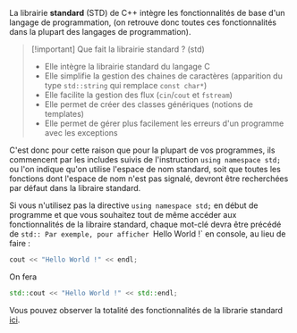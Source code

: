 La librairie **standard** (STD) de C++ intègre les fonctionnalités de base d'un langage de programmation, (on retrouve donc toutes ces fonctionnalités dans la plupart des langages de programmation).

> [!important] Que fait la librairie standard ? (std)
> - Elle intègre la librairie standard du langage C
> - Elle simplifie la gestion des chaines de caractères (apparition du type `std::string` qui remplace `const char*`)
> - Elle facilite la gestion des flux (`cin`/`cout` et `fstream`)
> - Elle permet de créer des classes génériques (notions de templates)
> - Elle permet de gérer plus facilement les erreurs d'un programme avec les exceptions

C'est donc pour cette raison que pour la plupart de vos programmes, ils commencent par les includes suivis de l'instruction `using namespace std;` ou l'on indique qu'on utilise l'espace de nom standard, soit que toutes les fonctions dont l'espace de nom n'est pas signalé, devront être recherchées par défaut dans la libraire standard.

Si vous n'utilisez pas la directive `using namespace std;` en début de programme et que vous souhaitez tout de même accéder aux fonctionnalités de la libraire standard, chaque mot-clé devra être précédé de `std::
Par exemple, pour afficher `Hello World !` en console, au lieu de faire :

```cpp
cout << "Hello World !" << endl;
```

On fera

```cpp
std::cout << "Hello World !" << std::endl;
```

Vous pouvez observer la totalité des fonctionnalités de la librarie standard [ici](https://openclassrooms.com/fr/courses/7137751-programmez-en-oriente-objet-avec-c/7532081-utilisez-la-bibliotheque-standard).

